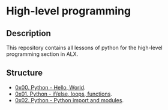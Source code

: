 # High-level programming

## Description

This repository contains all lessons of python for the high-level programming section in ALX.

## Structure

- [0x00. Python - Hello, World](./0x00-python-hello_world).
- [0x01. Python - if/else, loops, functions](./0x01-python-if_else_loops_functions).
- [0x02. Python - Python import and modules](./0x02-python-import_modules).
